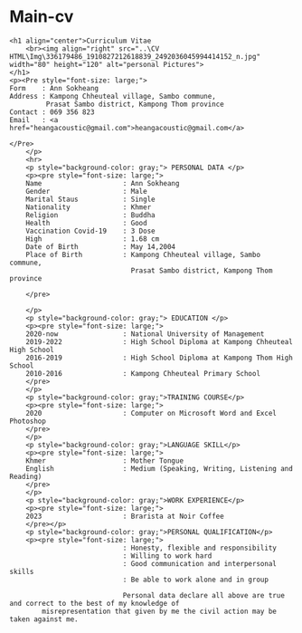 # Main-cv
<html>
    

    <h1 align="center">Curriculum Vitae
        <br><img align="right" src="..\CV HTML\Img\336179486_1910827212618839_2492036045994414152_n.jpg" width="80" height="120" alt="personal Pictures">
    </h1>
    <p><Pre style="font-size: large;">
    Form    : Ann Sokheang
    Address : Kampong Chheuteal village, Sambo commune,
             Prasat Sambo district, Kampong Thom province
    Contact : 069 356 823
    Email   : <a href="heangacoustic@gmail.com">heangacoustic@gmail.com</a>
  
    </Pre>
        </p>
        <hr>
        <p style="background-color: gray;"> PERSONAL DATA </p>
        <p><pre style="font-size: large;">
        Name                    : Ann Sokheang
        Gender                  : Male
        Marital Staus           : Single
        Nationality             : Khmer
        Religion                : Buddha
        Health                  : Good
        Vaccination Covid-19    : 3 Dose
        High                    : 1.68 cm 
        Date of Birth           : May 14,2004
        Place of Birth          : Kampong Chheuteal village, Sambo commune,
                                  Prasat Sambo district, Kampong Thom province

        </pre>

        </p>
        <p style="background-color: gray;"> EDUCATION </p>
        <p><pre style="font-size: large;">
        2020-now                : National University of Management
        2019-2022               : High School Diploma at Kampong Chheuteal High School
        2016-2019               : High School Diploma at Kampong Thom High School
        2010-2016               : Kampong Chheuteal Primary School
        </pre>
        </p>
        <p style="background-color: gray;">TRAINING COURSE</p>
        <p><pre style="font-size: large;">
        2020                    : Computer on Microsoft Word and Excel Photoshop 
        </pre>
        </p>
        <p style="background-color: gray;">LANGUAGE SKILL</p>
        <p><pre style="font-size: large;">
        Khmer                   : Mother Tongue
        English                 : Medium (Speaking, Writing, Listening and Reading)
        </pre>
        </p>
        <p style="background-color: gray;">WORK EXPERIENCE</p>
        <p><pre style="font-size: large;">
        2023                    : Brarista at Noir Coffee
        </pre></p>
        <p style="background-color: gray;">PERSONAL QUALIFICATION</p>
        <p><pre style="font-size: large;">
                                : Honesty, flexible and responsibility
                                : Willing to work hard
                                : Good communication and interpersonal skills
                                : Be able to work alone and in group
            
                                Personal data declare all above are true and correct to the best of my knowledge of 
            misrepresentation that given by me the civil action may be taken against me.



    



